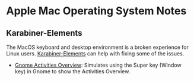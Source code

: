 # Apple Mac Operating System Notes

## Karabiner-Elements

The MacOS keyboard and desktop environment is a broken experience for Linux users. [Karabiner-Elements](https://karabiner-elements.pqrs.org/) can help with fixing some of the issues.

- [Gnome Activities Overview](gnome-activities-overview.json): Simulates using the Super key (Window key) in Gnome to show the Activities Overview.

